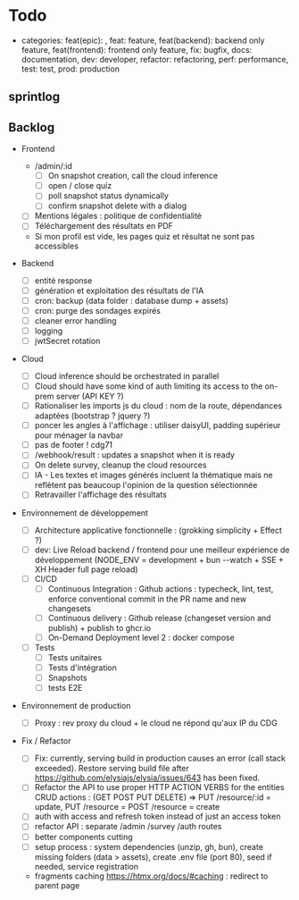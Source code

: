# Todo

- categories: feat(epic): , feat: feature, feat(backend): backend only feature, feat(frontend): frontend only feature, fix: bugfix, docs: documentation, dev: developer, refactor: refactoring, perf: performance, test: test, prod: production

## sprintlog

## Backlog

- Frontend

  - /admin/:id
    - [ ] On snapshot creation, call the cloud inference
    - [ ] open / close quiz
    - [ ] poll snapshot status dynamically
    - [ ] confirm snapshot delete with a dialog
  - [ ] Mentions légales : politique de confidentialité
  - [ ] Téléchargement des résultats en PDF
  - Si mon profil est vide, les pages quiz et résultat ne sont pas accessibles

- Backend

  - [ ] entité response
  - [ ] génération et exploitation des résultats de l'IA
  - [ ] cron: backup (data folder : database dump + assets)
  - [ ] cron: purge des sondages expirés
  - [ ] cleaner error handling
  - [ ] logging
  - [ ] jwtSecret rotation

- Cloud

  - [ ] Cloud inference should be orchestrated in parallel
  - [ ] Cloud should have some kind of auth limiting its access to the on-prem server (API KEY ?)
  - [ ] Rationaliser les imports js du cloud : nom de la route, dépendances adaptées (bootstrap ? jquery ?)
  - [ ] poncer les angles à l'affichage : utiliser daisyUI, padding supérieur pour ménager la navbar
  - [ ] pas de footer ! cdg71
  - [ ] /webhook/result : updates a snapshot when it is ready
  - [ ] On delete survey, cleanup the cloud resources
  - [ ] IA - Les textes et images générés incluent la thématique mais ne reflètent pas beaucoup l'opinion de la question sélectionnée
  - [ ] Retravailler l'affichage des résultats

- Environnement de développement

  - [ ] Architecture applicative fonctionnelle : (grokking simplicity + Effect ?)
  - [ ] dev: Live Reload backend / frontend pour une meilleur expérience de développement (NODE_ENV = development + bun --watch + SSE + XH Header full page reload)
  - [ ] CI/CD
    - [ ] Continuous Integration : Github actions : typecheck, lint, test, enforce conventional commit in the PR name and new changesets
    - [ ] Continuous delivery : Github release (changeset version and publish) + publish to ghcr.io
    - [ ] On-Demand Deployment level 2 : docker compose
  - [ ] Tests
    - [ ] Tests unitaires
    - [ ] Tests d'intégration
    - [ ] Snapshots
    - [ ] tests E2E

- Environnement de production

  - [ ] Proxy : rev proxy du cloud + le cloud ne répond qu'aux IP du CDG

- Fix / Refactor

  - [ ] Fix: currently, serving build in production causes an error (call stack exceeded). Restore serving build file after <https://github.com/elysiajs/elysia/issues/643> has been fixed.
  - [ ] Refactor the API to use proper HTTP ACTION VERBS for the entities CRUD actions : (GET POST PUT DELETE) => PUT /resource/:id = update, PUT /resource = POST /resource = create
  - [ ] auth with access and refresh token instead of just an access token
  - [ ] refactor API : separate /admin /survey /auth routes
  - [ ] better components cutting
  - [ ] setup process : system dependencies (unzip, gh, bun), create missing folders (data > assets), create .env file (port 80), seed if needed, service registration
  - fragments caching <https://htmx.org/docs/#caching> : redirect to parent page
